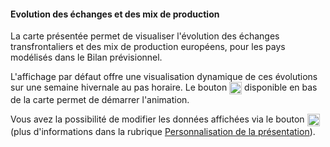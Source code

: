 #### Evolution des échanges et des mix de production

La carte présentée permet de visualiser l'évolution des échanges transfrontaliers et des mix de production européens, pour les pays modélisés dans le Bilan prévisionnel.  

L'affichage par défaut offre une visualisation dynamique de ces évolutions sur une semaine hivernale au pas horaire. Le bouton <img src="img/bouton_lecture.png" width="20" style="vertical-align:top"/> disponible en bas de la carte permet de démarrer l'animation.

Vous avez la possibilité de modifier les données affichées via le bouton <img src="img/bouton_reglages.png" width="20" style="vertical-align:top"/> (plus d'informations dans la rubrique [Personnalisation de la présentation](#persoPresentation)).

